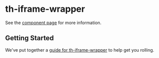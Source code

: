 th-iframe-wrapper
================

See the [component page](http://nishacodes.github.io/th-iframe-wrapper) for more information.

## Getting Started

We've put together a [guide for th-iframe-wrapper](http://www.polymer-project.org/docs/start/reusableelements.html) to help get you rolling.
